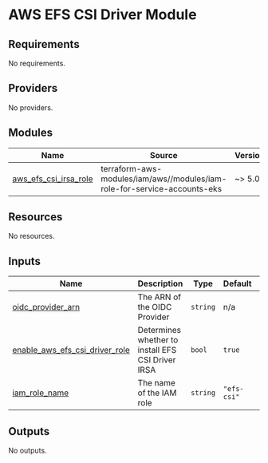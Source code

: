 # AWS EFS CSI Driver Module

<!-- BEGIN_TF_DOCS -->
## Requirements

No requirements.

## Providers

No providers.

## Modules

| Name | Source | Version |
|------|--------|---------|
| <a name="module_aws_efs_csi_irsa_role"></a> [aws\_efs\_csi\_irsa\_role](#module\_aws\_efs\_csi\_irsa\_role) | terraform-aws-modules/iam/aws//modules/iam-role-for-service-accounts-eks | ~> 5.0 |

## Resources

No resources.

## Inputs

| Name | Description | Type | Default | Required |
|------|-------------|------|---------|:--------:|
| <a name="input_oidc_provider_arn"></a> [oidc\_provider\_arn](#input\_oidc\_provider\_arn) | The ARN of the OIDC Provider | `string` | n/a | yes |
| <a name="input_enable_aws_efs_csi_driver_role"></a> [enable\_aws\_efs\_csi\_driver\_role](#input\_enable\_aws\_efs\_csi\_driver\_role) | Determines whether to install EFS CSI Driver IRSA | `bool` | `true` | no |
| <a name="input_iam_role_name"></a> [iam\_role\_name](#input\_iam\_role\_name) | The name of the IAM role | `string` | `"efs-csi"` | no |

## Outputs

No outputs.
<!-- END_TF_DOCS -->